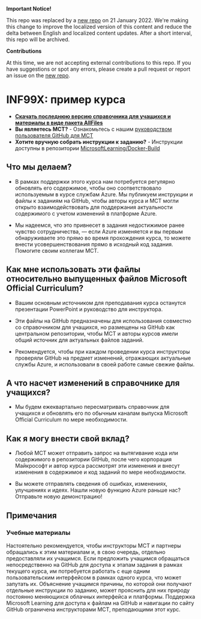 **Important Notice!**

This repo was replaced by a [new repo](https://github.com/MicrosoftLearning/MB-910T00A-Microsoft-Dynamics-365-Fundamentals-Customer-Engagement-Apps.ru-ru) on 21 January 2022. We're making this change to improve the localized version of this content and reduce the delta between English and localized content updates. 
After a short interval, this repo will be archived.

**Contributions**

At this time, we are not accepting external contributions to this repo. If you have suggestions or spot any errors, please create a pull request or report an issue on the [new repo](https://github.com/MicrosoftLearning/MB-910T00A-Microsoft-Dynamics-365-Fundamentals-Customer-Engagement-Apps.ru-ru).

# INF99X: пример курса

- **[Скачать последнюю версию справочника для учащихся и материалы в виде пакета AllFiles](../../releases/latest)**
- **Вы являетесь MCT?** - Ознакомьтесь с нашим [руководством пользователя GitHub для MCT](https://microsoftlearning.github.io/MCT-User-Guide/)
- **Хотите вручную собрать инструкции к заданию?** - Инструкции доступны в репозитории [MicrosoftLearning/Docker-Build](https://github.com/MicrosoftLearning/Docker-Build)

## Что мы делаем?

- В рамках поддержки этого курса нам потребуется регулярно обновлять его содержимое, чтобы оно соответствовало используемым в курсе службам Azure.  Мы публикуем инструкции и файлы к заданиям на GitHub, чтобы авторы курса и MCT могли открыто взаимодействовать для поддержания актуальности содержимого с учетом изменений в платформе Azure.

- Мы надеемся, что это привнесет в задания недостижимое ранее чувство сотрудничества, — если Azure изменяется и вы первым обнаруживаете это прямо во время прохождения курса, то можете внести усовершенствования прямо в исходный код задания.  Помогите своим коллегам MCT.

## Как мне использовать эти файлы относительно выпущенных файлов Microsoft Official Curriculum?

- Вашим основным источником для преподавания курса останутся презентации PowerPoint и руководство для инструктора.

- Эти файлы на GitHub предназначены для использования совместно со справочником для учащихся, но размещены на GitHub как центральном репозитории, чтобы MCT и авторы курсов имели общий источник для актуальных файлов заданий.

- Рекомендуется, чтобы при каждом проведении курса инструкторы проверяли GitHub на предмет изменений, отражающих актуальные службы Azure, и использовали в своей работе самые свежие файлы.

## А что насчет изменений в справочнике для учащихся?

- Мы будем ежеквартально пересматривать справочник для учащихся и обновлять его по обычным каналам выпуска Microsoft Official Curriculum по мере необходимости.

## Как я могу внести свой вклад?

- Любой MCT может отправить запрос на вытягивание кода или содержимого в репозитории GitHub, после чего корпорация Майкрософт и автор курса рассмотрят эти изменения и внесут изменения в содержимое и код заданий по мере необходимости.

- Вы можете отправлять сведения об ошибках, изменениях, улучшениях и идеях.  Нашли новую функцию Azure раньше нас?  Отправьте новую демонстрацию!

## Примечания

### Учебные материалы

Настоятельно рекомендуется, чтобы инструкторы MCT и партнеры обращались к этим материалам и, в свою очередь, отдельно предоставляли их учащимся.  Если предложить учащимся обращаться непосредственно на GitHub для доступа к этапам задания в рамках текущего курса, им потребуется работать с еще одним пользовательским интерфейсом в рамках одного курса, что может запутать их. Объяснение учащимся причины, по которой они получают отдельные инструкции по заданию, может прояснить для них природу постоянно меняющихся облачных интерфейса и платформы. Поддержка Microsoft Learning для доступа к файлам на GitHub и навигации по сайту GitHub ограничена инструкторами MCT, преподающими этот курс.
